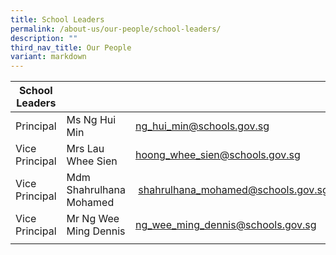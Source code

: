 ```yaml
---
title: School Leaders
permalink: /about-us/our-people/school-leaders/
description: ""
third_nav_title: Our People
variant: markdown
---
```

| School Leaders |  |  |
|---|---|---|
| Principal  |  Ms Ng Hui Min  | [ng_hui_min@schools.gov.sg](mailto:ng_hui_min@schools.gov.sg) 
| Vice Principal  |  Mrs Lau Whee Sien  | [hoong\_whee\_sien@schools.gov.sg](mailto:hoong_whee_sien@schools.gov.sg) |
| Vice Principal | Mdm Shahrulhana Mohamed | [shahrulhana\_mohamed@schools.gov.sg](mailto:shahrulhana\_mohamed@schools.gov.sg) |
|  Vice Principal  |  Mr Ng Wee Ming Dennis | [ng\_wee\_ming\_dennis@schools.gov.sg](mailto:ng_wee_ming_dennis@schools.gov.sg) |
| | |
